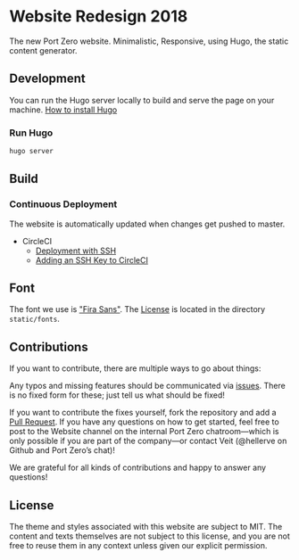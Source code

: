 # Website Redesign 2018

The new Port Zero website. Minimalistic, Responsive, using Hugo, the static
content generator.

## Development

You can run the Hugo server locally to build and serve the page on your machine.
[How to install Hugo](https://gohugo.io/getting-started/installing/)

### Run Hugo

```sh
hugo server
```

## Build

### Continuous Deployment

The website is automatically updated when changes get pushed to master.

* CircleCI
  * [Deployment with SSH](https://circleci.com/docs/2.0/deployment-integrations/#ssh)
  * [Adding an SSH Key to CircleCI](https://circleci.com/docs/2.0/add-ssh-key/)

## Font

The font we use is ["Fira Sans"](https://github.com/mozilla/Fira). The [License](themes/portzero/static/fonts/LICENSE) is located in the directory `static/fonts`.

## Contributions

If you want to contribute, there are multiple ways to go about things:

Any typos and missing features should be communicated via [issues](/issues/new).
There is no fixed form for these; just tell us what should be fixed!

If you want to contribute the fixes yourself, fork the repository and add a
[Pull Request](/compare). If you have any questions on how to get started,
feel free to post to the Website channel on the internal Port Zero chatroom—which
is only possible if you are part of the company—or contact Veit (@hellerve on
Github and Port Zero’s chat)!

We are grateful for all kinds of contributions and happy to answer any questions!

## License

The theme and styles associated with this website are subject to MIT. The
content and texts themselves are not subject to this license, and you are not
free to reuse them in any context unless given our explicit permission.
